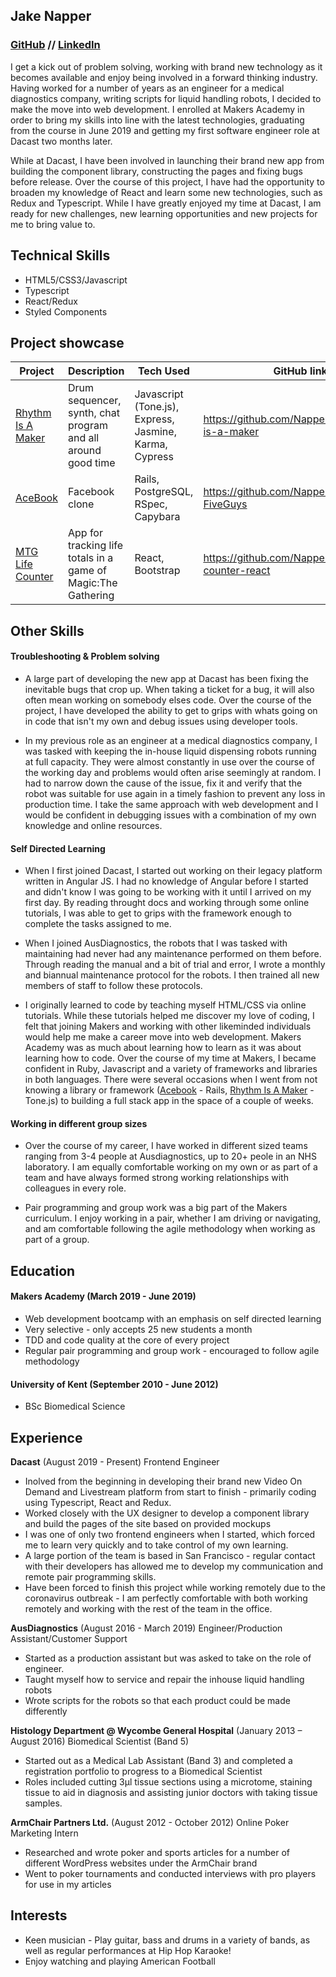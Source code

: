 ## Jake Napper 
### [GitHub](https://github.com/NapperJLG) // [LinkedIn](https://www.linkedin.com/in/jake-napper-4780595a/)

I get a kick out of problem solving, working with brand new technology as it becomes available and enjoy being involved in a forward thinking industry. Having worked for a number of years as an engineer for a medical diagnostics company, writing scripts for liquid handling robots, I decided to make the move into web development. I enrolled at Makers Academy in order to bring my skills into line with the latest technologies, graduating from the course in June 2019 and getting my first software engineer role at Dacast two months later.

While at Dacast, I have been involved in launching their brand new app from building the component library, constructing the pages and fixing bugs before release. Over the course of this project, I have had the opportunity to broaden my knowledge of React and learn some new technologies, such as Redux and Typescript. While I have greatly enjoyed my time at Dacast, I am ready for new challenges, new learning opportunities and new projects for me to bring value to.

## Technical Skills

- HTML5/CSS3/Javascript
- Typescript
- React/Redux
- Styled Components

## Project showcase

Project | Description | Tech Used | GitHub link
------- | ----------- | --------- | ----------
[Rhythm Is A Maker](https://rhythm-is-a-maker.herokuapp.com/) | Drum sequencer, synth, chat program and all around good time | Javascript (Tone.js), Express, Jasmine, Karma, Cypress | https://github.com/NapperJLG/rhythm-is-a-maker
[AceBook](https://secret-forest-11009.herokuapp.com/) | Facebook clone | Rails, PostgreSQL, RSpec, Capybara | https://github.com/NapperJLG/acebook-FiveGuys
[MTG Life Counter](https://mtg-life-counter-react.herokuapp.com/) | App for tracking life totals in a game of Magic:The Gathering | React, Bootstrap | https://github.com/NapperJLG/mtg-life-counter-react

## Other Skills

#### Troubleshooting & Problem solving

- A large part of developing the new app at Dacast has been fixing the inevitable bugs that crop up. When taking a ticket for a bug, it will also often mean working on somebody elses code. Over the course of the project, I have developed the ability to get to grips with whats going on in code that isn't my own and debug issues using developer tools.

- In my previous role as an engineer at a medical diagnostics company, I was tasked with keeping the in-house liquid dispensing robots running at full capacity. They were almost constantly in use over the course of the working day and problems would often arise seemingly at random. I had to narrow down the cause of the issue, fix it and verify that the robot was suitable for use again in a timely fashion to prevent any loss in production time. I take the same approach with web development and I would be confident in debugging issues with a combination of my own knowledge and online resources.

#### Self Directed Learning

- When I first joined Dacast, I started out working on their legacy platform written in Angular JS. I had no knowledge of Angular before I started and didn't know I was going to be working with it until I arrived on my first day. By reading throught docs and working through some online tutorials, I was able to get to grips with the framework enough to complete the tasks assigned to me.

- When I joined AusDiagnostics, the robots that I was tasked with maintaining had never had any maintenance performed on them before. Through reading the manual and a bit of trial and error, I wrote a monthly and biannual maintenance protocol for the robots. I then trained all new members of staff to follow these protocols.

- I originally learned to code by teaching myself HTML/CSS via online tutorials. While these tutorials helped me discover my love of coding, I felt that joining Makers and working with other likeminded individuals would help me make a career move into web development.
Makers Academy was as much about learning how to learn as it was about learning how to code. Over the course of my time at Makers, I became confident in Ruby, Javascript and a variety of frameworks and libraries in both languages. There were several occasions when I went from not knowing a library or framework ([Acebook](https://github.com/NapperJLG/acebook-FiveGuys) - Rails, [Rhythm Is A Maker](https://github.com/NapperJLG/rhythm-is-a-maker) - Tone.js) to building a full stack app in the space of a couple of weeks.

#### Working in different group sizes

- Over the course of my career, I have worked in different sized teams ranging from 3-4 people at Ausdiagnostics, up to 20+ peole in an NHS laboratory. I am equally comfortable working on my own or as part of a team and have always formed strong working relationships with colleagues in every role.

- Pair programming and group work was a big part of the Makers curriculum. I enjoy working in a pair, whether I am driving or navigating, and am comfortable following the agile methodology when working as part of a group.

## Education

#### Makers Academy (March 2019 - June 2019)

- Web development bootcamp with an emphasis on self directed learning
- Very selective - only accepts 25 new students a month
- TDD and code quality at the core of every project 
- Regular pair programming and group work - encouraged to follow agile methodology

#### University of Kent (September 2010 - June 2012)

- BSc Biomedical Science

## Experience

**Dacast** (August 2019 - Present)
Frontend Engineer
- Inolved from the beginning in developing their brand new Video On Demand and Livestream platform from start to finish - primarily coding using Typescript, React and Redux.
- Worked closely with the UX designer to develop a component library and build the pages of the site based on provided mockups
- I was one of only two frontend engineers when I started, which forced me to learn very quickly and to take control of my own learning.
- A large portion of the team is based in San Francisco - regular contact with their developers has allowed me to develop my communication and remote pair programming skills.
- Have been forced to finish this project while working remotely due to the coronavirus outbreak - I am perfectly comfortable with both working remotely and working with the rest of the team in the office.

**AusDiagnostics** (August 2016 - March 2019)
Engineer/Production Assistant/Customer Support
- Started as a production assistant but was asked to take on the role of engineer.
- Taught myself how to service and repair the inhouse liquid handling robots
- Wrote scripts for the robots so that each product could be made differently

**Histology Department @ Wycombe General Hospital** (January 2013 – August 2016)
Biomedical Scientist (Band 5)
- Started out as a Medical Lab Assistant (Band 3) and completed a registration portfolio to progress to a Biomedical Scientist
- Roles included cutting 3µl tissue sections using a microtome, staining tissue to aid in diagnosis and assisting junior doctors with taking tissue samples.

**ArmChair Partners Ltd.** (August 2012 - October 2012)
Online Poker Marketing Intern
- Researched and wrote poker and sports articles for a number of different WordPress websites under the ArmChair brand
- Went to poker tournaments and conducted interviews with pro players for use in my articles

## Interests

- Keen musician - Play guitar, bass and drums in a variety of bands, as well as regular performances at Hip Hop Karaoke!
- Enjoy watching and playing American Football

